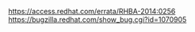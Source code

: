 https://access.redhat.com/errata/RHBA-2014:0256
https://bugzilla.redhat.com/show_bug.cgi?id=1070905
